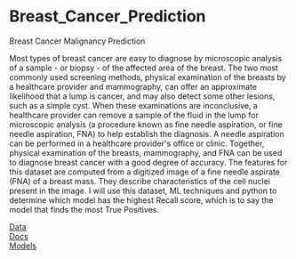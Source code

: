 # Breast_Cancer_Prediction
Breast Cancer Malignancy Prediction 

Most types of breast cancer are easy to diagnose by microscopic analysis of a sample - or biopsy - of the
affected area of the breast. The two most commonly used screening methods, physical examination of the
breasts by a healthcare provider and mammography, can offer an approximate likelihood that a lump is cancer,
and may also detect some other lesions, such as a simple cyst. When these examinations are inconclusive, a
healthcare provider can remove a sample of the fluid in the lump for microscopic analysis (a procedure known
as fine needle aspiration, or fine needle aspiration, FNA) to help establish the diagnosis. A needle aspiration
can be performed in a healthcare provider's office or clinic. Together, physical examination of the breasts,
mammography, and FNA can be used to diagnose breast cancer with a good degree of accuracy.
The features for this dataset are computed from a digitized image of a fine needle aspirate (FNA) of a breast
mass. They describe characteristics of the cell nuclei present in the image. I will use this dataset, ML techniques and python to determine
which model has the highest Recall score, which is to say the model that finds the most True Positives. 

<a href="/data">Data</a><br>
<a href="/docs">Docs</a><br>
<a href="/models">Models</a><br>
